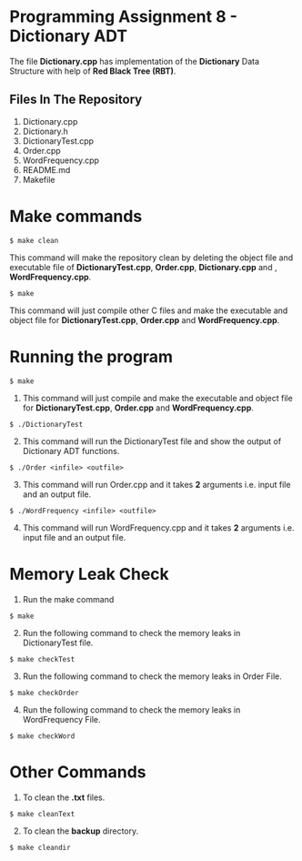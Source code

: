 # Programming Assignment 8 - Dictionary ADT

The file **Dictionary.cpp** has implementation of the **Dictionary** Data Structure with help of **Red Black Tree (RBT)**.

## Files In The Repository

1. Dictionary.cpp
2. Dictionary.h
3. DictionaryTest.cpp
4. Order.cpp
5. WordFrequency.cpp
6. README.md
7. Makefile

# Make commands
```
$ make clean
```
This command will make the repository clean by deleting the object file and executable file of **DictionaryTest.cpp**, **Order.cpp**, **Dictionary.cpp** and , **WordFrequency.cpp**.


```
$ make
```

This command will just compile other C files and make the executable and object file for **DictionaryTest.cpp**, **Order.cpp** and **WordFrequency.cpp**.

# Running the program

```
$ make
```

1. This command will just compile and make the executable and object file for **DictionaryTest.cpp**, **Order.cpp** and **WordFrequency.cpp**.

```
$ ./DictionaryTest
```

2. This command will run the DictionaryTest file and show the output of Dictionary ADT functions.

```
$ ./Order <infile> <outfile>
```

3. This command will run Order.cpp and it takes **2** arguments i.e. input file and an output file.

```
$ ./WordFrequency <infile> <outfile>
```

4. This command will run WordFrequency.cpp and it takes **2** arguments i.e. input file and an output file.


# Memory Leak Check

1. Run the make command

```
$ make
```

2. Run the following command to check the memory leaks in DictionaryTest file.

```
$ make checkTest
```

3. Run the following command to check the memory leaks in Order File.

```
$ make checkOrder
```

4. Run the following command to check the memory leaks in WordFrequency File.

```
$ make checkWord
```


# Other Commands

1. To clean the **.txt** files.

```
$ make cleanText
```

2. To clean the **backup** directory.

```
$ make cleandir
```

